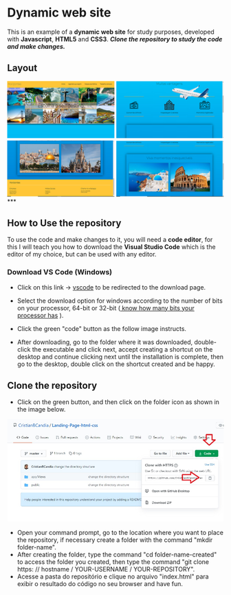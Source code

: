# Dynamic web site

This is an example of a <strong>dynamic web site</strong>  for study purposes, 
developed with <strong>Javascript</strong>, <strong>HTML5</strong> and <strong>CSS3</strong>.
***Clone the repository to study the code and make changes.*** 	

## Layout 

<img src="img/img-site-github.jpg">
***

## How to Use the repository

To use the code and make changes to it, you will need a <strong>code editor</strong>, for this I will teach you how to download the <strong>Visual Studio Code</strong> which is the editor of my choice, but can be used with any editor.

 ### Download VS Code (Windows)

* Click on this link -> <a href="https://code.visualstudio.com/download" target="_blank">vscode</a> to be redirected to the download page.

* Select the download option for windows according to the number of bits on your processor, 64-bit or 32-bit (<a href="https://www.techtudo.com.br/dicas-e-tutoriais/noticia/2014/08/como-saber-se-o-processador-do-seu-pc-windows-e-de-32-bits-ou-de-64-bits.html"  target="_blank">
know how many bits your processor has</a> ). 

* Click the green "code" button as the follow image instructs.

* After downloading, go to the folder where it was downloaded, double-click the executable and click next, accept creating a shortcut on the desktop and continue clicking next until the installation is complete, then go to the desktop, double click on the shortcut created and be happy.

## Clone the repository 
* Click on the green button, and then click on the folder icon as shown in the image below.
<img src="img/instructions-clone.jpg">

* Open your command prompt, go to the location where you want to place the repository, if necessary create a folder with the command "mkdir folder-name".
* After creating the folder, type the command "cd folder-name-created" to access the folder you created, then type the command "git clone https: // hostname / YOUR-USERNAME / YOUR-REPOSITORY".
* Acesse a pasta do repositório e clique no arquivo "index.html" para exibir o resultado do código no seu browser and have fun.


